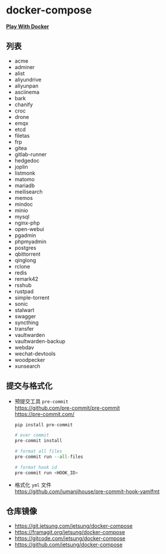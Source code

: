 # docker-compose

[**Play With Docker**](https://labs.play-with-docker.com/?stack=https://raw.githubusercontent.com/jetsung/docker-compose/refs/heads/main/filetas/docker-compose.yml)

## 列表

- acme
- adminer
- alist
- aliyundrive
- aliyunpan
- asciinema
- bark
- chanify
- croc
- drone
- emqx
- etcd
- filetas
- frp
- gitea
- gitlab-runner
- hedgedoc
- joplin
- listmonk
- matomo
- mariadb
- meilisearch
- memos
- mindoc
- minio
- mysql
- nginx-php
- open-webui
- pgadmin
- phpmyadmin
- postgres
- qbittorrent
- qinglong
- rclone
- redis
- remark42
- rsshub
- rustpad
- simple-torrent
- sonic
- stalwart
- swagger
- syncthing
- transfer
- vaultwarden
- vaultwarden-backup
- webdav
- wechat-devtools
- woodpecker
- xunsearch

## 提交与格式化

- 预提交工具 `pre-commit`  
  https://github.com/pre-commit/pre-commit  
  https://pre-commit.com/

  ```python
  pip install pre-commit

  # ever commit
  pre-commit install

  # format all files
  pre-commit run --all-files

  # format hook id
  pre-commit run <HOOK_ID>
  ```

- 格式化 `yml` 文件  
  https://github.com/jumanjihouse/pre-commit-hook-yamlfmt

## 仓库镜像

- https://git.jetsung.com/jetsung/docker-compose
- https://framagit.org/jetsung/docker-compose
- https://gitcode.com/jetsung/docker-compose
- https://github.com/jetsung/docker-compose
